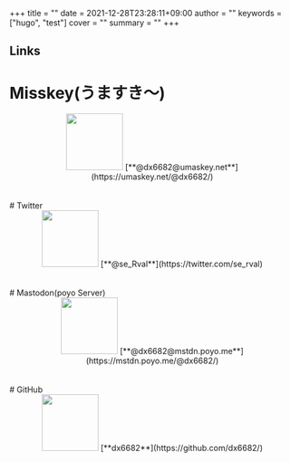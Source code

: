 +++
title = ""
date = 2021-12-28T23:28:11+09:00
author = ""
keywords = ["hugo", "test"]
cover = ""
summary = ""
+++
## Links
# Misskey(うますき～)
<center><img src="/img/misskey_icon.png" width="100"> [**@dx6682@umaskey.net**](https://umaskey.net/@dx6682/)</center><br>
<br>
# Twitter
<center><img src="/img/twitter_icon.png" width="100"> [**@se_Rval**](https://twitter.com/se_rval)</center><br>
<br>
# Mastodon(poyo Server)
<center><img src="/img/mastodon_icon.png" width="100"> [**@dx6682@mstdn.poyo.me**](https://mstdn.poyo.me/@dx6682/)</center><br>
<br>
# GitHub
<center><img src="/img/github_icon.png" width="100"> [**dx6682**](https://github.com/dx6682/)</center><br>
<br>